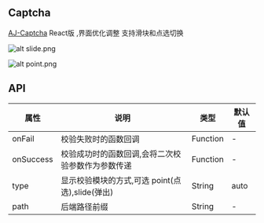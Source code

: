 ## Captcha
[AJ-Captcha](https://gitee.com/anji-plus/captcha)  React版 ,界面优化调整 支持滑块和点选切换


![alt slide.png](https://raw.githubusercontent.com/yuegongzi/aj-captcha-react/master/src/assert/slide.png)

![alt point.png](https://raw.githubusercontent.com/yuegongzi/aj-captcha-react/master/src/assert/point.png)


## API

| 属性        | 说明                                              | 类型     | 默认值                     |
| ----------- | ------------------------------------------------- | -------- | -------------------------- |
| onFail      | 校验失败时的函数回调                              | Function | -                          |
| onSuccess   | 校验成功时的函数回调,会将二次校验参数作为参数传递 | Function | -                          |
| type        | 显示校验模块的方式,可选 point(点选),slide(弹出)   | String   | auto                      |
| path        | 后端路径前缀                                      | String   | -                          |

<code src='./demo/index.jsx'></code>
